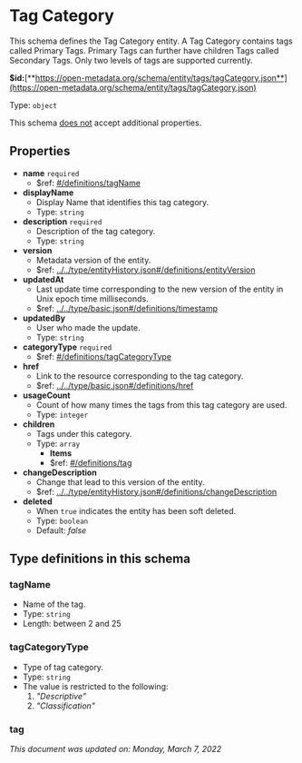 # Tag Category

This schema defines the Tag Category entity. A Tag Category contains tags called Primary Tags. Primary Tags can further have children Tags called Secondary Tags. Only two levels of tags are supported currently.

**$id:**[**https://open-metadata.org/schema/entity/tags/tagCategory.json**](https://open-metadata.org/schema/entity/tags/tagCategory.json)

Type: `object`

This schema <u>does not</u> accept additional properties.

## Properties
 - **name** `required`
	 - $ref: [#/definitions/tagName](#tagname)
 - **displayName**
	 - Display Name that identifies this tag category.
	 - Type: `string`
 - **description** `required`
	 - Description of the tag category.
	 - Type: `string`
 - **version**
	 - Metadata version of the entity.
	 - $ref: [../../type/entityHistory.json#/definitions/entityVersion](../types/entityhistory.md#entityversion)
 - **updatedAt**
	 - Last update time corresponding to the new version of the entity in Unix epoch time milliseconds.
	 - $ref: [../../type/basic.json#/definitions/timestamp](../types/basic.md#timestamp)
 - **updatedBy**
	 - User who made the update.
	 - Type: `string`
 - **categoryType** `required`
	 - $ref: [#/definitions/tagCategoryType](#tagcategorytype)
 - **href**
	 - Link to the resource corresponding to the tag category.
	 - $ref: [../../type/basic.json#/definitions/href](../types/basic.md#href)
 - **usageCount**
	 - Count of how many times the tags from this tag category are used.
	 - Type: `integer`
 - **children**
	 - Tags under this category.
	 - Type: `array`
		 - **Items**
		 - $ref: [#/definitions/tag](#tag)
 - **changeDescription**
	 - Change that lead to this version of the entity.
	 - $ref: [../../type/entityHistory.json#/definitions/changeDescription](../types/entityhistory.md#changedescription)
 - **deleted**
	 - When `true` indicates the entity has been soft deleted.
	 - Type: `boolean`
	 - Default: _false_


## Type definitions in this schema
### tagName

 - Name of the tag.
 - Type: `string`
 - Length: between 2 and 25


### tagCategoryType

 - Type of tag category.
 - Type: `string`
 - The value is restricted to the following: 
	 1. _"Descriptive"_
	 2. _"Classification"_


### tag





_This document was updated on: Monday, March 7, 2022_